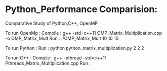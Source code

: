 # Python_Performance Comparision:
Comparative Study of Python,C++, OpenMP

To run OpenMp :
Compile : g++ -std=c++11 OMP_Matrix_Multiplication.cpp -o OMP_Matrix_Mult
Run : ./OMP_Matrix_Mult 10 10 10

To run Python :
Run : python python_matrix_multiplication.py 2 2 2

To run C++ :
Compile : g++ -pthread -std=c++11 Pthreads_Matrix_Multiplication.cpp
Run : 

